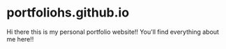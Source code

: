# portfoliohs.github.io

Hi there this is my personal portfolio website!!
You'll find everything about me here!!
